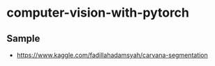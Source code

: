 # computer-vision-with-pytorch

## Sample
 - https://www.kaggle.com/fadillahadamsyah/carvana-segmentation
